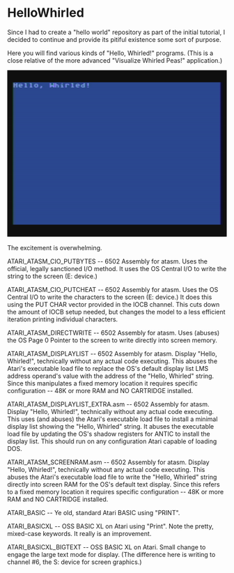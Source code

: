# HelloWhirled

Since I had to create a "hello world" repository as part of the initial tutorial, I decided to continue and provide its pitiful existence some sort of purpose.

Here you will find various kinds of "Hello, Whirled!" programs. (This is a close relative of the more advanced "Visualize Whirled Peas!" application.)


[![HelloWhirled](https://github.com/kenjennings/HelloWhirled/blob/master/HelloWhirled.png)](#features)


The excitement is overwhelming.


ATARI_ATASM_CIO_PUTBYTES -- 6502 Assembly for atasm.  Uses the official, legally sanctioned I/O method.  It uses the OS Central I/O to write the string to the screen (E: device.)

ATARI_ATASM_CIO_PUTCHEAT -- 6502 Assembly for atasm.  Uses the OS Central I/O to write the characters to the screen (E: device.)  It does this using the PUT CHAR vector provided in the IOCB channel.  This cuts down the amount of IOCB setup needed, but changes the model to a less efficient iteration printing individual characters.

ATARI_ATASM_DIRECTWRITE -- 6502 Assembly for atasm.  Uses (abuses) the OS Page 0 Pointer to the screen to write directly into screen memory.

ATARI_ATASM_DISPLAYLIST -- 6502 Assembly for atasm.  Display "Hello, Whirled!", technically without any actual code executing.  This abuses the Atari's executable load file to replace the OS's default display list LMS address operand's value with the address of the "Hello, Whirled" string.  Since this manipulates a fixed memory location it requires specific configuration -- 48K or more RAM and NO CARTRIDGE installed. 

ATARI_ATASM_DISPLAYLIST_EXTRA.asm -- 6502 Assembly for atasm.  Display "Hello, Whirled!", technically without any actual code executing.  This uses (and abuses) the Atari's executable load file to install a minimal display list showing the "Hello, Whirled" string.  It abuses the executable load file by updating the OS's shadow registers for ANTIC to install the display list.  This should run on any configuration Atari capable of loading DOS.

ATARI_ATASM_SCREENRAM.asm -- 6502 Assembly for atasm.  Display "Hello, Whirled!", technically without any actual code executing.  This abuses the Atari's executable load file to write the "Hello, Whirled" string directly into screen RAM for the OS's default text display.  Since this refers to a fixed memory location it requires specific configuration -- 48K or more RAM and NO CARTRIDGE installed. 
  
ATARI_BASIC -- Ye old, standard Atari BASIC using "PRINT". 

ATARI_BASICXL -- OSS BASIC XL on Atari using "Print".  Note the pretty, mixed-case keywords. It really is an improvement.

ATARI_BASICXL_BIGTEXT -- OSS BASIC XL on Atari.  Small change to engage the large text mode for display.  (The difference here is writing to channel #6, the S: device for screen graphics.)
